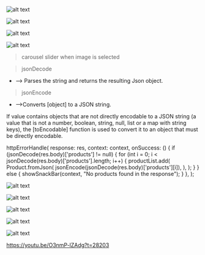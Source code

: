 
![alt text](image.png)
 
![alt text](image-2.png)

 ![alt text](image-1.png)


 ![alt text](image-3.png)

 > carousel slider when image is selected


> jsonDecode
 - --> Parses the string and returns the resulting Json object.
> jsonEncode 
- -->Converts [object] to a JSON string.

If value contains objects that are not directly encodable to a JSON string (a value that is not a number, boolean, string, null, list or a map with string keys), the [toEncodable] function is used to convert it to an object that must be directly encodable.

<!-- "products is missed so it messingwith other" -->


 httpErrorHandle(
        response: res,
        context: context,
        onSuccess: () {
          if (jsonDecode(res.body)['products'] != null) {
            for (int i = 0; i < jsonDecode(res.body)['products'].length; i++) {
              productList.add(
                Product.fromJson(
                  jsonEncode(jsonDecode(res.body)['products'][i]),
                ),
              );
            }
          } else {
            showSnackBar(context, "No products found in the response");
          }
        },
      );



![alt text](image-4.png)
      

![alt text](image-6.png)

![alt text](image-7.png)


![alt text](image-8.png)

![alt text](image-9.png)

https://youtu.be/O3nmP-lZAdg?t=28203